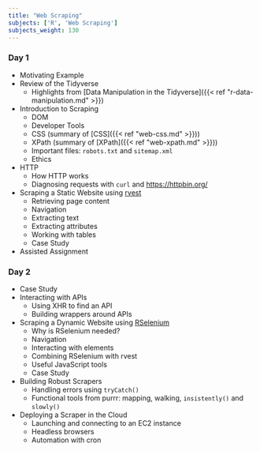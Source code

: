 ```yaml
---
title: "Web Scraping"
subjects: ['R', 'Web Scraping']
subjects_weight: 130
---
```


### Day 1

- Motivating Example <!-- Private Property -->
- Review of the Tidyverse
	- Highlights from [Data Manipulation in the Tidyverse]({{< ref "r-data-manipulation.md" >}})
- Introduction to Scraping
	- DOM
	- Developer Tools
	- CSS (summary of [CSS]({{< ref "web-css.md" >}}))
	- XPath (summary of [XPath]({{< ref "web-xpath.md" >}}))
	- Important files: `robots.txt` and `sitemap.xml`
	- Ethics
- HTTP
	- How HTTP works
	- Diagnosing requests with `curl` and <https://httpbin.org/>
- Scraping a Static Website using [rvest](https://github.com/hadley/rvest)
	- Retrieving page content
	- Navigation
	- Extracting text
	- Extracting attributes
	- Working with tables
	- Case Study
- Assisted Assignment <!-- IMDB -->

### Day 2

- Case Study <!-- drug tests using rvest -->
- Interacting with APIs
	- Using XHR to find an API
	- Building wrappers around APIs
- Scraping a Dynamic Website using [RSelenium](https://github.com/ropensci/RSelenium)
	- Why is RSelenium needed?
	- Navigation
	- Interacting with elements
	- Combining RSelenium with rvest
	- Useful JavaScript tools
	- Case Study
- Building Robust Scrapers
	- Handling errors using `tryCatch()`
	- Functional tools from purrr: mapping, walking, `insistently()` and `slowly()`
- Deploying a Scraper in the Cloud
	- Launching and connecting to an EC2 instance
	- Headless browsers
	- Automation with cron